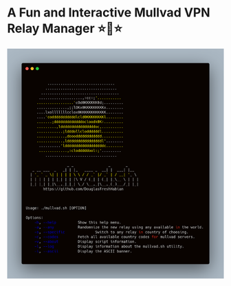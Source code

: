 # A Fun and Interactive Mullvad VPN Relay Manager ⭐️🌟⭐️
![mullvad-util help menu](https://github.com/DouglasFreshHabian/Mu11vad/blob/main/Assets/mullvadHelpMenu.png)
